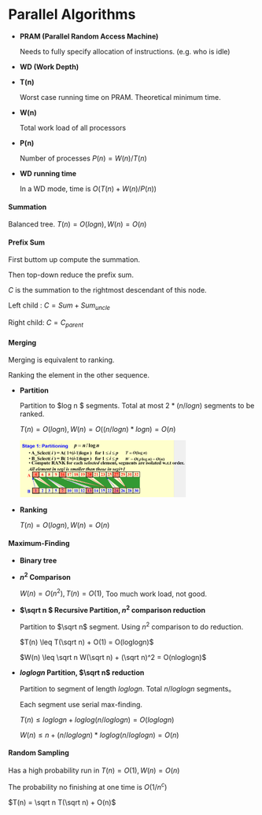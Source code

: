 # Parallel Algorithms

* **PRAM (Parallel Random Access Machine)**

  Needs to fully specify allocation of instructions. (e.g. who is idle)

* **WD (Work Depth)**

* **T(n)**

  Worst case running time on PRAM. Theoretical minimum time.

* **W(n)**

  Total work load of all processors

* **P(n)**

  Number of processes $P(n) = W(n)/T(n)$

* **WD running time**

  In a WD mode, time is $O(T(n) + W(n)/P(n))$

#### Summation

Balanced tree. $T(n) = O(logn), W(n) = O(n)$

#### Prefix Sum

First buttom up compute the summation.

Then top-down reduce the prefix sum.

$C$ is the summation to the rightmost descendant of this node.

Left child : $C = Sum + Sum_{uncle}$

Right child: $C = C_{parent}$

#### Merging

Merging is equivalent to ranking.

Ranking the element in the other sequence.

* **Partition**

  Partition to $log n $ segments. Total at most $2*(n/logn)$ segments to be ranked.

  $T(n) = O(logn), W(n) = O((n/logn)*logn) = O(n)$

  <img src="Lec14.assets/image-20240605130727388.png" alt="image-20240605130727388" style="zoom: 33%;" />

* **Ranking**

  $T(n) = O(logn), W(n) = O(n)$

#### Maximum-Finding

* **Binary tree**

* **$n^2$ Comparison**

  $W(n) = O(n^2),T(n) = O(1)$, Too much work load, not good.

* **$\sqrt n $ Recursive Partition, $n^2$ comparison reduction**

  Partition to $\sqrt n$ segment. Using $n^2$ comparison to do reduction.

  $T(n) \leq T(\sqrt n) + O(1) = O(loglogn)$

  $W(n) \leq \sqrt n W(\sqrt n) + (\sqrt n)^2 = O(nloglogn)$

* **$loglogn$ Partition, $\sqrt n$ reduction**

  Partition to segment of length $loglogn$. Total $n/loglogn$ segments。

  Each segment use serial max-finding.

  $T(n) \leq loglogn + loglog(n/loglogn) = O(loglogn)$

  $W(n) \leq n + (n/loglogn) * loglog(n/loglogn) = O(n)$

#### Random Sampling

Has a high probability run in $T(n) = O(1), W(n) = O(n)$

The probability no finishing at one time is $O(1/n^c)$



$T(n) = \sqrt n T(\sqrt n) + O(n)$







